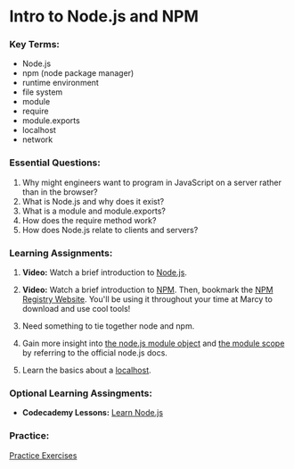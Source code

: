 # Intro to Node.js and NPM

### Key Terms:

- Node.js
- npm (node package manager)
- runtime environment
- file system
- module
- require
- module.exports
- localhost
- network

### Essential Questions:

1. Why might engineers want to program in JavaScript on a server rather than in the browser?
2. What is Node.js and why does it exist?
3. What is a module and module.exports?
4. How does the require method work?
5. How does Node.js relate to clients and servers?

### Learning Assignments:

1. **Video:** Watch a brief introduction to [Node.js](https://www.youtube.com/watch?v=uVwtVBpw7RQ). 

2. **Video:** Watch a brief introduction to [NPM](https://www.youtube.com/watch?v=ZNbFagCBlwo). Then, bookmark the [NPM Registry Website](https://www.npmjs.com/). You'll be using it throughout your time at Marcy to download and use cool tools!

3. Need something to tie together node and npm.

4. Gain more insight into [the node.js module object](https://nodejs.org/api/modules.html#modules_the_module_object) and [the module scope](https://nodejs.org/api/modules.html#modules_the_module_scope) by referring to the official node.js docs.

5. Learn the basics about a [localhost](https://whatismyipaddress.com/localhost).

### Optional Learning Assingments:
* **Codecademy Lessons:** [Learn Node.js](https://www.codecademy.com/learn/learn-node-js)


### Practice:

[Practice Exercises](./practice)
